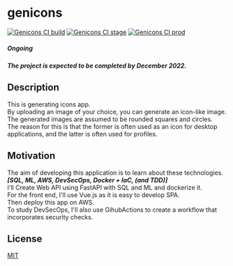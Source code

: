 # genicons

[![Genicons CI build](https://github.com/terib0l/genicons/actions/workflows/build.yml/badge.svg)](https://github.com/terib0l/genicons/actions/workflows/build.yml)
[![Genicons CI stage](https://github.com/terib0l/genicons/actions/workflows/stage.yml/badge.svg)](https://github.com/terib0l/genicons/actions/workflows/stage.yml)
[![Genicons CI prod](https://github.com/terib0l/genicons/actions/workflows/prod.yml/badge.svg)](https://github.com/terib0l/genicons/actions/workflows/prod.yml)

##### Ongoing
##### The project is expected to be completed by December 2022.

## Description

This is generating icons app.  
By uploading an image of your choice, you can generate an icon-like image.  
The generated images are assumed to be rounded squares and circles.  
The reason for this is that the former is often used as an icon for desktop applications, and the latter is often used for profiles.

## Motivation

The aim of developing this application is to learn about these technologies.  
***[SQL, ML, AWS, DevSecOps, Docker + IaC, (and TDD)]***  
I'll Create Web API using FastAPI with SQL and ML and dockerize it.  
For the front end, I'll use Vue.js as it is easy to develop SPA.  
Then deploy this app on AWS.  
To study DevSecOps, I'll also use GihubActions to create a workflow that incorporates security checks.

## License

[MIT](https://github.com/terib0l/genicons/blob/main/LICENSE)
